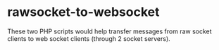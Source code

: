 # rawsocket-to-websocket
These two PHP scripts would help transfer messages from raw socket clients to web socket clients (through 2 socket servers).

